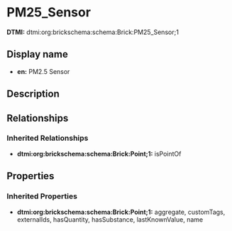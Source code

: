 # PM25_Sensor
**DTMI:** dtmi:org:brickschema:schema:Brick:PM25_Sensor;1
## Display name
- **en:** PM2.5 Sensor
## Description
## Relationships
### Inherited Relationships
* **dtmi:org:brickschema:schema:Brick:Point;1:** isPointOf
## Properties
### Inherited Properties
* **dtmi:org:brickschema:schema:Brick:Point;1:** aggregate, customTags, externalIds, hasQuantity, hasSubstance, lastKnownValue, name
